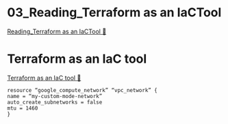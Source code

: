 # 03_Reading_Terraform as an IaCTool

[Reading_Terraform as an IaCTool &#128279;](https://www.coursera.org/learn/introduction-to-security-principles-in-cloud-computing/supplement/pRz1j/terraform-as-an-iac-tool)

# Terraform as an IaC tool

[Terraform as an IaC tool 🔗](https://1drv.ms/b/c/526c45566c8c239a/EZ9t_ezEwjNPiqi7PaIkgf0BNESIBGup-13kqEK8E8HG8w?e=vbO2zI)

```Unset
resource “google_compute_network” “vpc_network” {
name = “my-custom-mode-network”
auto_create_subnetworks = false
mtu = 1460
}
```
